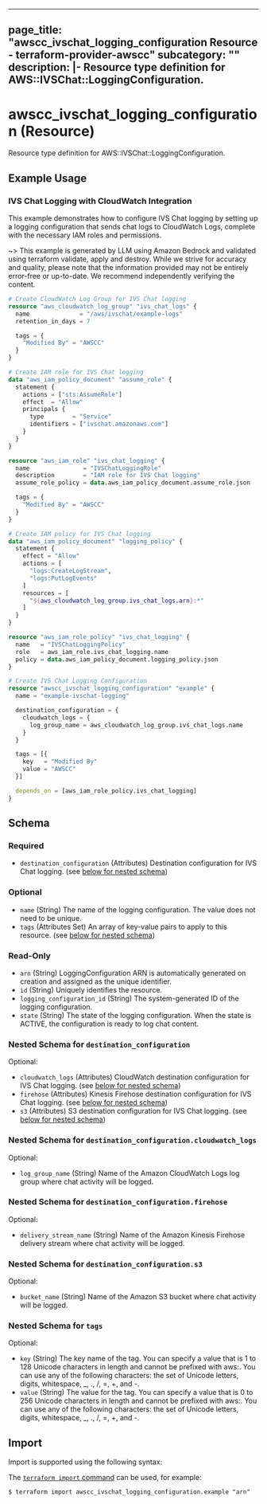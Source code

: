 
---
page_title: "awscc_ivschat_logging_configuration Resource - terraform-provider-awscc"
subcategory: ""
description: |-
  Resource type definition for AWS::IVSChat::LoggingConfiguration.
---

# awscc_ivschat_logging_configuration (Resource)

Resource type definition for AWS::IVSChat::LoggingConfiguration.

## Example Usage

### IVS Chat Logging with CloudWatch Integration

This example demonstrates how to configure IVS Chat logging by setting up a logging configuration that sends chat logs to CloudWatch Logs, complete with the necessary IAM roles and permissions.

~> This example is generated by LLM using Amazon Bedrock and validated using terraform validate, apply and destroy. While we strive for accuracy and quality, please note that the information provided may not be entirely error-free or up-to-date. We recommend independently verifying the content.

```terraform
# Create CloudWatch Log Group for IVS Chat logging
resource "aws_cloudwatch_log_group" "ivs_chat_logs" {
  name              = "/aws/ivschat/example-logs"
  retention_in_days = 7

  tags = {
    "Modified By" = "AWSCC"
  }
}

# Create IAM role for IVS Chat logging
data "aws_iam_policy_document" "assume_role" {
  statement {
    actions = ["sts:AssumeRole"]
    effect  = "Allow"
    principals {
      type        = "Service"
      identifiers = ["ivschat.amazonaws.com"]
    }
  }
}

resource "aws_iam_role" "ivs_chat_logging" {
  name               = "IVSChatLoggingRole"
  description        = "IAM role for IVS Chat logging"
  assume_role_policy = data.aws_iam_policy_document.assume_role.json

  tags = {
    "Modified By" = "AWSCC"
  }
}

# Create IAM policy for IVS Chat logging
data "aws_iam_policy_document" "logging_policy" {
  statement {
    effect = "Allow"
    actions = [
      "logs:CreateLogStream",
      "logs:PutLogEvents"
    ]
    resources = [
      "${aws_cloudwatch_log_group.ivs_chat_logs.arn}:*"
    ]
  }
}

resource "aws_iam_role_policy" "ivs_chat_logging" {
  name   = "IVSChatLoggingPolicy"
  role   = aws_iam_role.ivs_chat_logging.name
  policy = data.aws_iam_policy_document.logging_policy.json
}

# Create IVS Chat Logging Configuration
resource "awscc_ivschat_logging_configuration" "example" {
  name = "example-ivschat-logging"

  destination_configuration = {
    cloudwatch_logs = {
      log_group_name = aws_cloudwatch_log_group.ivs_chat_logs.name
    }
  }

  tags = [{
    key   = "Modified By"
    value = "AWSCC"
  }]

  depends_on = [aws_iam_role_policy.ivs_chat_logging]
}
```

<!-- schema generated by tfplugindocs -->
## Schema

### Required

- `destination_configuration` (Attributes) Destination configuration for IVS Chat logging. (see [below for nested schema](#nestedatt--destination_configuration))

### Optional

- `name` (String) The name of the logging configuration. The value does not need to be unique.
- `tags` (Attributes Set) An array of key-value pairs to apply to this resource. (see [below for nested schema](#nestedatt--tags))

### Read-Only

- `arn` (String) LoggingConfiguration ARN is automatically generated on creation and assigned as the unique identifier.
- `id` (String) Uniquely identifies the resource.
- `logging_configuration_id` (String) The system-generated ID of the logging configuration.
- `state` (String) The state of the logging configuration. When the state is ACTIVE, the configuration is ready to log chat content.

<a id="nestedatt--destination_configuration"></a>
### Nested Schema for `destination_configuration`

Optional:

- `cloudwatch_logs` (Attributes) CloudWatch destination configuration for IVS Chat logging. (see [below for nested schema](#nestedatt--destination_configuration--cloudwatch_logs))
- `firehose` (Attributes) Kinesis Firehose destination configuration for IVS Chat logging. (see [below for nested schema](#nestedatt--destination_configuration--firehose))
- `s3` (Attributes) S3 destination configuration for IVS Chat logging. (see [below for nested schema](#nestedatt--destination_configuration--s3))

<a id="nestedatt--destination_configuration--cloudwatch_logs"></a>
### Nested Schema for `destination_configuration.cloudwatch_logs`

Optional:

- `log_group_name` (String) Name of the Amazon CloudWatch Logs log group where chat activity will be logged.


<a id="nestedatt--destination_configuration--firehose"></a>
### Nested Schema for `destination_configuration.firehose`

Optional:

- `delivery_stream_name` (String) Name of the Amazon Kinesis Firehose delivery stream where chat activity will be logged.


<a id="nestedatt--destination_configuration--s3"></a>
### Nested Schema for `destination_configuration.s3`

Optional:

- `bucket_name` (String) Name of the Amazon S3 bucket where chat activity will be logged.



<a id="nestedatt--tags"></a>
### Nested Schema for `tags`

Optional:

- `key` (String) The key name of the tag. You can specify a value that is 1 to 128 Unicode characters in length and cannot be prefixed with aws:. You can use any of the following characters: the set of Unicode letters, digits, whitespace, _, ., /, =, +, and -.
- `value` (String) The value for the tag. You can specify a value that is 0 to 256 Unicode characters in length and cannot be prefixed with aws:. You can use any of the following characters: the set of Unicode letters, digits, whitespace, _, ., /, =, +, and -.

## Import

Import is supported using the following syntax:

The [`terraform import` command](https://developer.hashicorp.com/terraform/cli/commands/import) can be used, for example:

```shell
$ terraform import awscc_ivschat_logging_configuration.example "arn"
```
